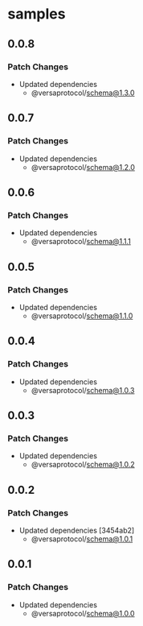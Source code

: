 # samples

## 0.0.8

### Patch Changes

- Updated dependencies
  - @versaprotocol/schema@1.3.0

## 0.0.7

### Patch Changes

- Updated dependencies
  - @versaprotocol/schema@1.2.0

## 0.0.6

### Patch Changes

- Updated dependencies
  - @versaprotocol/schema@1.1.1

## 0.0.5

### Patch Changes

- Updated dependencies
  - @versaprotocol/schema@1.1.0

## 0.0.4

### Patch Changes

- Updated dependencies
  - @versaprotocol/schema@1.0.3

## 0.0.3

### Patch Changes

- Updated dependencies
  - @versaprotocol/schema@1.0.2

## 0.0.2

### Patch Changes

- Updated dependencies [3454ab2]
  - @versaprotocol/schema@1.0.1

## 0.0.1

### Patch Changes

- Updated dependencies
  - @versaprotocol/schema@1.0.0
